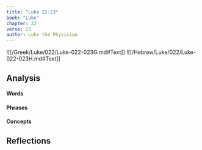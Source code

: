 ```yaml
---
title: "Luke 22:23"
book: "Luke"
chapter: 22
verse: 23
author: Luke the Physician
---
```

![[/Greek/Luke/022/Luke-022-023G.md#Text]]
![[/Hebrew/Luke/022/Luke-022-023H.md#Text]]

## Analysis

#### Words

#### Phrases

#### Concepts

## Reflections
